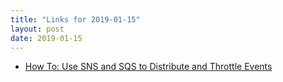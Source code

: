 ```yaml
---
title: "Links for 2019-01-15"
layout: post
date: 2019-01-15
---
```


* [How To: Use SNS and SQS to Distribute and Throttle Events](https://www.jeremydaly.com/how-to-use-sns-and-sqs-to-distribute-and-throttle-events/)
